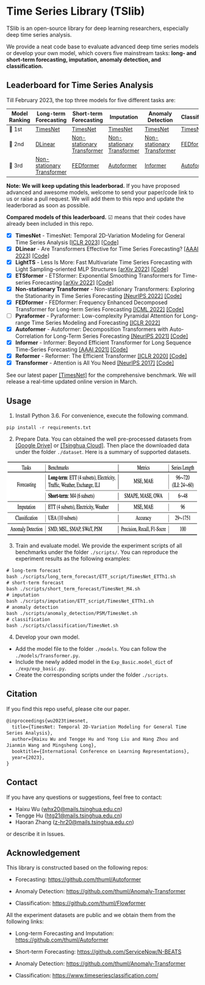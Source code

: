 # Time Series Library (TSlib)
TSlib is an open-source library for deep learning researchers, especially deep time series analysis.

We provide a neat code base to evaluate advanced deep time series models or develop your own model, which covers five mainstream tasks: **long- and short-term forecasting, imputation, anomaly detection, and classification.**

## Leaderboard for Time Series Analysis

Till February 2023, the top three models for five different tasks are:

| Model<br>Ranking | Long-term<br>Forecasting                                     | Short-term<br>Forecasting                                    | Imputation                                                   | Anomaly<br>Detection                                         | Classification                                     |
| ---------------- | ------------------------------------------------------------ | ------------------------------------------------------------ | ------------------------------------------------------------ | ------------------------------------------------------------ | -------------------------------------------------- |
| 🥇 1st            | [TimesNet](https://arxiv.org/abs/2210.02186)                 | [TimesNet](https://arxiv.org/abs/2210.02186)                 | [TimesNet](https://arxiv.org/abs/2210.02186)                 | [TimesNet](https://arxiv.org/abs/2210.02186)                 | [TimesNet](https://arxiv.org/abs/2210.02186)       |
| 🥈 2nd            | [DLinear](https://github.com/cure-lab/LTSF-Linear)           | [Non-stationary<br/>Transformer](https://github.com/thuml/Nonstationary_Transformers) | [Non-stationary<br/>Transformer](https://github.com/thuml/Nonstationary_Transformers) | [Non-stationary<br/>Transformer](https://github.com/thuml/Nonstationary_Transformers) | [FEDformer](https://github.com/MAZiqing/FEDformer) |
| 🥉 3rd            | [Non-stationary<br>Transformer](https://github.com/thuml/Nonstationary_Transformers) | [FEDformer](https://github.com/MAZiqing/FEDformer)           | [Autoformer](https://github.com/thuml/Autoformer)            | [Informer](https://github.com/zhouhaoyi/Informer2020)        | [Autoformer](https://github.com/thuml/Autoformer)  |

**Note: We will keep updating this leaderborad.** If you have proposed advanced and awesome models, welcome to send your paper/code link to us or raise a pull request. We will add them to this repo and update the leaderborad as soon as possible.

**Compared models of this leaderboard.** ☑ means that their codes have already been included in this repo.

  - [x] **TimesNet** - TimesNet: Temporal 2D-Variation Modeling for General Time Series Analysis [[ICLR 2023]](https://openreview.net/pdf?id=ju_Uqw384Oq) [[Code]](https://github.com/thuml/TimesNet/blob/main/models/TimesNet.py)
  - [x] **DLinear** - Are Transformers Effective for Time Series Forecasting? [[AAAI 2023]](https://arxiv.org/pdf/2205.13504.pdf) [[Code]](https://github.com/thuml/TimesNet/blob/main/models/DLinear.py)
  - [x] **LightTS** - Less Is More: Fast Multivariate Time Series Forecasting with Light Sampling-oriented MLP Structures [[arXiv 2022]](https://arxiv.org/abs/2207.01186) [[Code]](https://github.com/thuml/TimesNet/blob/main/models/LightTS.py)
  - [x] **ETSformer** - ETSformer: Exponential Smoothing Transformers for Time-series Forecasting [[arXiv 2022]](https://arxiv.org/abs/2202.01381) [[Code]](https://github.com/thuml/Time-Series-Library/blob/main/models/ETSformer.py)
  - [x] **Non-stationary Transformer** - Non-stationary Transformers: Exploring the Stationarity in Time Series Forecasting [[NeurIPS 2022]](https://openreview.net/pdf?id=ucNDIDRNjjv) [[Code]](https://github.com/thuml/TimesNet/blob/main/models/Nonstationary_Transformer.py)
  - [x] **FEDformer** - FEDformer: Frequency Enhanced Decomposed Transformer for Long-term Series Forecasting [[ICML 2022]](https://proceedings.mlr.press/v162/zhou22g.html) [[Code]](https://github.com/thuml/TimesNet/blob/main/models/FEDformer.py)
  - [ ] **Pyraformer** - Pyraformer: Low-complexity Pyramidal Attention for Long-range Time Series Modeling and Forecasting [[ICLR 2022]](https://openreview.net/pdf?id=0EXmFzUn5I)
  - [x] **Autoformer** - Autoformer: Decomposition Transformers with Auto-Correlation for Long-Term Series Forecasting [[NeurIPS 2021]](https://openreview.net/pdf?id=I55UqU-M11y) [[Code]](https://github.com/thuml/TimesNet/blob/main/models/Autoformer.py)
  - [x] **Informer** - Informer: Beyond Efficient Transformer for Long Sequence Time-Series Forecasting [[AAAI 2021]](https://ojs.aaai.org/index.php/AAAI/article/view/17325/17132) [[Code]](https://github.com/thuml/TimesNet/blob/main/models/Informer.py)
  - [x] **Reformer** - Reformer: The Efficient Transformer [[ICLR 2020]](https://openreview.net/forum?id=rkgNKkHtvB) [[Code]](https://github.com/thuml/TimesNet/blob/main/models/Reformer.py)
  - [x] **Transformer** - Attention is All You Need [[NeurIPS 2017]](https://proceedings.neurips.cc/paper/2017/file/3f5ee243547dee91fbd053c1c4a845aa-Paper.pdf) [[Code]](https://github.com/thuml/TimesNet/blob/main/models/Transformer.py)

See our latest paper [[TimesNet]](https://arxiv.org/abs/2210.02186) for the comprehensive benchmark. We will release a real-time updated online version in March.

## Usage

1. Install Python 3.6. For convenience, execute the following command.

```
pip install -r requirements.txt
```

2. Prepare Data. You can obtained the well pre-processed datasets from [[Google Drive]](https://drive.google.com/drive/folders/13Cg1KYOlzM5C7K8gK8NfC-F3EYxkM3D2?usp=sharing) or [[Tsinghua Cloud]](https://cloud.tsinghua.edu.cn/f/84fbc752d0e94980a610/). Then place the downloaded data under the folder `./dataset`. Here is a summary of supported datasets.

<p align="center">
<img src=".\pic\dataset.png" height = "200" alt="" align=center />
</p>

3. Train and evaluate model. We provide the experiment scripts of all benchmarks under the folder `./scripts/`. You can reproduce the experiment results as the following examples:

```
# long-term forecast
bash ./scripts/long_term_forecast/ETT_script/TimesNet_ETTh1.sh
# short-term forecast
bash ./scripts/short_term_forecast/TimesNet_M4.sh
# imputation
bash ./scripts/imputation/ETT_script/TimesNet_ETTh1.sh
# anomaly detection
bash ./scripts/anomaly_detection/PSM/TimesNet.sh
# classification
bash ./scripts/classification/TimesNet.sh
```

4. Develop your own model.

- Add the model file to the folder `./models`. You can follow the `./models/Transformer.py`.
- Include the newly added model in the `Exp_Basic.model_dict` of  `./exp/exp_basic.py`.
- Create the corresponding scripts under the folder `./scripts`.

## Citation

If you find this repo useful, please cite our paper.

```
@inproceedings{wu2023timesnet,
  title={TimesNet: Temporal 2D-Variation Modeling for General Time Series Analysis},
  author={Haixu Wu and Tengge Hu and Yong Liu and Hang Zhou and Jianmin Wang and Mingsheng Long},
  booktitle={International Conference on Learning Representations},
  year={2023},
}
```

## Contact
If you have any questions or suggestions, feel free to contact:

- Haixu Wu (whx20@mails.tsinghua.edu.cn)
- Tengge Hu (htg21@mails.tsinghua.edu.cn)
- Haoran Zhang (z-hr20@mails.tsinghua.edu.cn)

or describe it in Issues.

## Acknowledgement

This library is constructed based on the following repos:

- Forecasting: https://github.com/thuml/Autoformer

- Anomaly Detection: https://github.com/thuml/Anomaly-Transformer

- Classification: https://github.com/thuml/Flowformer

All the experiment datasets are public and we obtain them from the following links:

- Long-term Forecasting and Imputation: https://github.com/thuml/Autoformer

- Short-term Forecasting: https://github.com/ServiceNow/N-BEATS

- Anomaly Detection: https://github.com/thuml/Anomaly-Transformer

- Classification: https://www.timeseriesclassification.com/
